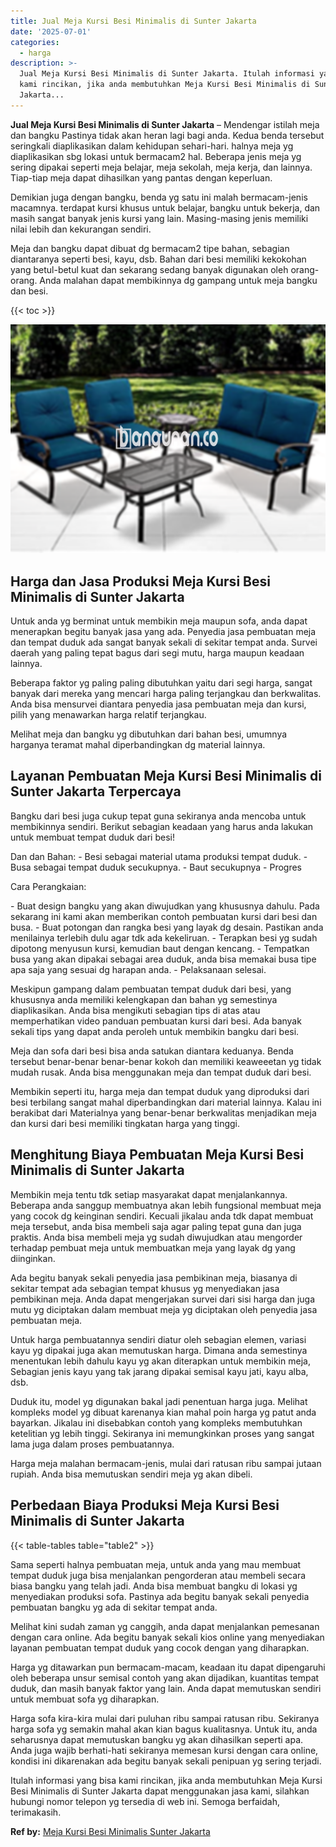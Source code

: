 ```yaml
---
title: Jual Meja Kursi Besi Minimalis di Sunter Jakarta
date: '2025-07-01'
categories:
  - harga
description: >-
  Jual Meja Kursi Besi Minimalis di Sunter Jakarta. Itulah informasi yang bisa
  kami rincikan, jika anda membutuhkan Meja Kursi Besi Minimalis di Sunter
  Jakarta...
---
```


**Jual Meja Kursi Besi Minimalis di Sunter Jakarta** – Mendengar istilah meja dan bangku Pastinya tidak akan heran lagi bagi anda. Kedua benda tersebut seringkali diaplikasikan dalam kehidupan sehari-hari. halnya meja yg diaplikasikan sbg lokasi untuk bermacam2 hal. Beberapa jenis meja yg sering dipakai seperti meja belajar, meja sekolah, meja kerja, dan lainnya. Tiap-tiap meja dapat dihasilkan yang pantas dengan keperluan.

Demikian juga dengan bangku, benda yg satu ini malah bermacam-jenis macamnya. terdapat kursi khusus untuk belajar, bangku untuk bekerja, dan masih sangat banyak jenis kursi yang lain. Masing-masing jenis memiliki nilai lebih dan kekurangan sendiri.

Meja dan bangku dapat dibuat dg bermacam2 tipe bahan, sebagian diantaranya seperti besi, kayu, dsb. Bahan dari besi memiliki kekokohan yang betul-betul kuat dan sekarang sedang banyak digunakan oleh orang-orang. Anda malahan dapat membikinnya dg gampang untuk meja bangku dan besi.

{{< toc >}}

![Jual Meja Kursi Besi Minimalis di Sunter Jakarta](/images/jual-meja-besi-murah04.png)

## Harga dan Jasa Produksi Meja Kursi Besi Minimalis di Sunter Jakarta

Untuk anda yg berminat untuk membikin meja maupun sofa, anda dapat menerapkan begitu banyak jasa yang ada. Penyedia jasa pembuatan meja dan tempat duduk ada sangat banyak sekali di sekitar tempat anda. Survei daerah yang paling tepat bagus dari segi mutu, harga maupun keadaan lainnya.

Beberapa faktor yg paling paling dibutuhkan yaitu dari segi harga, sangat banyak dari mereka yang mencari harga paling terjangkau dan berkwalitas. Anda bisa mensurvei diantara penyedia jasa pembuatan meja dan kursi, pilih yang menawarkan harga relatif terjangkau.

Melihat meja dan bangku yg dibutuhkan dari bahan besi, umumnya harganya teramat mahal diperbandingkan dg material lainnya.

## Layanan Pembuatan Meja Kursi Besi Minimalis di Sunter Jakarta Terpercaya

Bangku dari besi juga cukup tepat guna sekiranya anda mencoba untuk membikinnya sendiri. Berikut sebagian keadaan yang harus anda lakukan untuk membuat tempat duduk dari besi!

Dan dan Bahan: - Besi sebagai material utama produksi tempat duduk. - Busa sebagai tempat duduk secukupnya. - Baut secukupnya - Progres

Cara Perangkaian:

\- Buat design bangku yang akan diwujudkan yang khususnya dahulu. Pada sekarang ini kami akan memberikan contoh pembuatan kursi dari besi dan busa. - Buat potongan dan rangka besi yang layak dg desain. Pastikan anda menilainya terlebih dulu agar tdk ada kekeliruan. - Terapkan besi yg sudah dipotong menyusun kursi, kemudian baut dengan kencang. - Tempatkan busa yang akan dipakai sebagai area duduk, anda bisa memakai busa tipe apa saja yang sesuai dg harapan anda. - Pelaksanaan selesai.

Meskipun gampang dalam pembuatan tempat duduk dari besi, yang khususnya anda memiliki kelengkapan dan bahan yg semestinya diaplikasikan. Anda bisa mengikuti sebagian tips di atas atau memperhatikan video panduan pembuatan kursi dari besi. Ada banyak sekali tips yang dapat anda peroleh untuk membikin bangku dari besi.

Meja dan sofa dari besi bisa anda satukan diantara keduanya. Benda tersebut benar-benar benar-benar kokoh dan memiliki keaweeetan yg tidak mudah rusak. Anda bisa menggunakan meja dan tempat duduk dari besi.

Membikin seperti itu, harga meja dan tempat duduk yang diproduksi dari besi terbilang sangat mahal diperbandingkan dari material lainnya. Kalau ini berakibat dari Materialnya yang benar-benar berkwalitas menjadikan meja dan kursi dari besi memiliki tingkatan harga yang tinggi.

## Menghitung Biaya Pembuatan Meja Kursi Besi Minimalis di Sunter Jakarta

Membikin meja tentu tdk setiap masyarakat dapat menjalankannya. Beberapa anda sanggup membuatnya akan lebih fungsional membuat meja yang cocok dg keinginan sendiri. Kecuali jikalau anda tdk dapat membuat meja tersebut, anda bisa membeli saja agar paling tepat guna dan juga praktis. Anda bisa membeli meja yg sudah diwujudkan atau mengorder terhadap pembuat meja untuk membuatkan meja yang layak dg yang diinginkan.

Ada begitu banyak sekali penyedia jasa pembikinan meja, biasanya di sekitar tempat ada sebagian tempat khusus yg menyediakan jasa pembikinan meja. Anda dapat mengerjakan survei dari sisi harga dan juga mutu yg diciptakan dalam membuat meja yg diciptakan oleh penyedia jasa pembuatan meja.

Untuk harga pembuatannya sendiri diatur oleh sebagian elemen, variasi kayu yg dipakai juga akan memutuskan harga. Dimana anda semestinya menentukan lebih dahulu kayu yg akan diterapkan untuk membikin meja, Sebagian jenis kayu yang tak jarang dipakai semisal kayu jati, kayu alba, dsb.

Duduk itu, model yg digunakan bakal jadi penentuan harga juga. Melihat kompleks model yg dibuat karenanya kian mahal poin harga yg patut anda bayarkan. Jikalau ini disebabkan contoh yang kompleks membutuhkan ketelitian yg lebih tinggi. Sekiranya ini memungkinkan proses yang sangat lama juga dalam proses pembuatannya.

Harga meja malahan bermacam-jenis, mulai dari ratusan ribu sampai jutaan rupiah. Anda bisa memutuskan sendiri meja yg akan dibeli.

## Perbedaan Biaya Produksi Meja Kursi Besi Minimalis di Sunter Jakarta

{{< table-tables table="table2" >}}

Sama seperti halnya pembuatan meja, untuk anda yang mau membuat tempat duduk juga bisa menjalankan pengorderan atau membeli secara biasa bangku yang telah jadi. Anda bisa membuat bangku di lokasi yg menyediakan produksi sofa. Pastinya ada begitu banyak sekali penyedia pembuatan bangku yg ada di sekitar tempat anda.

Melihat kini sudah zaman yg canggih, anda dapat menjalankan pemesanan dengan cara online. Ada begitu banyak sekali kios online yang menyediakan layanan pembuatan tempat duduk yang cocok dengan yang diharapkan.

Harga yg ditawarkan pun bermacam-macam, keadaan itu dapat dipengaruhi oleh beberapa unsur semisal contoh yang akan dijadikan, kuantitas tempat duduk, dan masih banyak faktor yang lain. Anda dapat memutuskan sendiri untuk membuat sofa yg diharapkan.

Harga sofa kira-kira mulai dari puluhan ribu sampai ratusan ribu. Sekiranya harga sofa yg semakin mahal akan kian bagus kualitasnya. Untuk itu, anda seharusnya dapat memutuskan bangku yg akan dihasilkan seperti apa. Anda juga wajib berhati-hati sekiranya memesan kursi dengan cara online, kondisi ini dikarenakan ada begitu banyak sekali penipuan yg sering terjadi.

Itulah informasi yang bisa kami rincikan, jika anda membutuhkan Meja Kursi Besi Minimalis di Sunter Jakarta dapat menggunakan jasa kami, silahkan hubungi nomor telepon yg tersedia di web ini. Semoga berfaidah, terimakasih.

**Ref by:** [Meja Kursi Besi Minimalis Sunter Jakarta](https://id.wikipedia.org/wiki/Meja)
